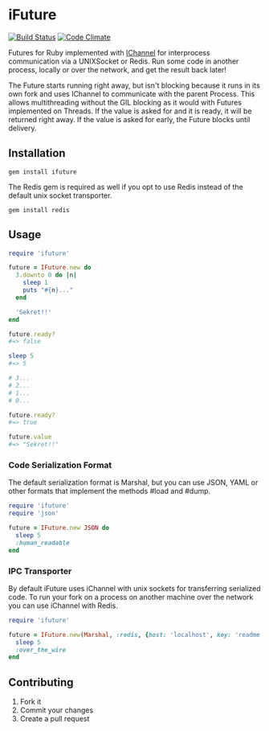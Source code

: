 # iFuture
[![Build Status](https://secure.travis-ci.org/Havenwood/ifuture.png?branch=master)](http://travis-ci.org/havenwood/ifuture)
[![Code Climate](https://codeclimate.com/badge.png)](https://codeclimate.com/github/Havenwood/ifuture)

Futures for Ruby implemented with [IChannel](https://github.com/robgleeson/ichannel) for interprocess communication via a UNIXSocket or Redis. Run some code in another process, locally or over the network, and get the result back later!

The Future starts running right away, but isn't blocking because it runs in its own fork and uses IChannel to communicate with the parent Process. This allows multithreading without the GIL blocking as it would with Futures implemented on Threads. If the value is asked for and it is ready, it will be returned right away. If the value is asked for early, the Future blocks until delivery.

## Installation

`gem install ifuture`

The Redis gem is required as well if you opt to use Redis instead of the default unix socket transporter.

`gem install redis`

## Usage

```ruby
require 'ifuture'

future = IFuture.new do
  3.downto 0 do |n|
    sleep 1
    puts "#{n}..."
  end

  'Sekret!!'
end

future.ready?
#=> false

sleep 5
#=> 5

# 3...
# 2...
# 1...
# 0...

future.ready?
#=> true

future.value
#=> "Sekret!!"
```
### Code Serialization Format

The default serialization format is Marshal, but you can use JSON, YAML or other formats that implement the methods #load and #dump.

```ruby
require 'ifuture'
require 'json'

future = IFuture.new JSON do
  sleep 5
  :human_readable
end
```

### IPC Transporter

By default iFuture uses iChannel with unix sockets for transferring serialized code. To run your fork on a process on another machine over the network you can use iChannel with Redis.

```ruby
require 'ifuture'

future = IFuture.new(Marshal, :redis, {host: 'localhost', key: 'readme'}) do
  sleep 5
  :over_the_wire
end
```

## Contributing

1. Fork it
2. Commit your changes
3. Create a pull request
